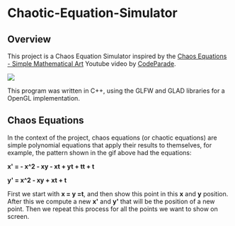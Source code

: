 # Chaotic-Equation-Simulator

## Overview
This project is a Chaos Equation Simulator inspired by the [Chaos Equations - Simple Mathematical Art](https://www.youtube.com/watch?v=fDSIRXmnVvk&ab_channel=CodeParade) Youtube video by [CodeParade](https://www.youtube.com/channel/UCrv269YwJzuZL3dH5PCgxUw).


![](https://github.com/MurilloMMartins/Chaotic-Equation-Simulator/blob/master/showcase.gif)


This program was written in C++, using the GLFW and GLAD libraries for a OpenGL implementation.

## Chaos Equations
In the context of the project, chaos equations (or chaotic equations) are simple polynomial equations that apply their results to themselves, for example, the pattern shown in the gif above had the equations:

**x' = - x^2 - xy - xt + yt + tt + t**

**y' = x^2 - xy + xt + t**

First we start with **x = y =t**, and then show this point in this **x** and **y** position. After this we compute a new **x'** and **y'** that will be the position of a new point. Then we repeat this process for all the points we want to show on screen.